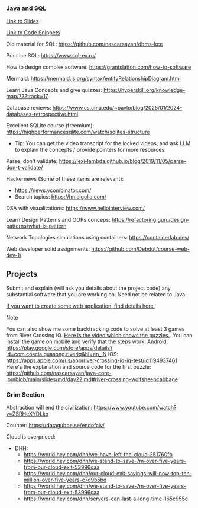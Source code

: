 ### Java and SQL

[Link to Slides](./slides/md/)

[Link to Code Snippets](./code/)

Old material for SQL: https://github.com/nascarsayan/dbms-kce

Practice SQL: https://www.sql-ex.ru/

How to design complex software: https://grantslatton.com/how-to-software

Mermaid: https://mermaid.js.org/syntax/entityRelationshipDiagram.html

Learn Java Concepts and give quizzes: https://hyperskill.org/knowledge-map/73?track=17

Database reviews: https://www.cs.cmu.edu/~pavlo/blog/2025/01/2024-databases-retrospective.html

Excellent SQLite course (freemium): https://highperformancesqlite.com/watch/sqlites-structure
- Tip: You can get the video transcript for the locked videos, and ask LLM to explain the concepts / provide pointers for more resources.

Parse, don't validate: https://lexi-lambda.github.io/blog/2019/11/05/parse-don-t-validate/

Hackernews (Some of these items are relevant):
- https://news.ycombinator.com/
- Search topics: https://hn.algolia.com/

DSA with visualizations: https://www.hellointerview.com/

Learn Design Patterns and OOPs conceps: https://refactoring.guru/design-patterns/what-is-pattern

Network Topologies simulations using containers: https://containerlab.dev/

Web developer solid assignments: https://github.com/Debdut/course-web-dev-1/

## Projects

Submit and explain (will ask you details about the project code) any substantial software that you are working on. Need not be related to Java.

[If you want to create some web application, find details here.](./slides/llm-outputs/Projects/README.md)

> [!NOTE]
> You can also show me some backtracking code to solve at least 3 games from River Crossing IQ. [Here is the video which shows the puzzles.](https://www.youtube.com/watch?v=r3DfWNxXhZc). You can install the game on mobile and verify that the steps work:
> Android: https://play.google.com/store/apps/details?id=com.coscia.quasong.riveriq&hl=en_IN
> IOS: https://apps.apple.com/us/app/river-crossing-iq-iq-test/id1194937461
> Here's the explanation and source code for the first puzzle:
> https://github.com/nascarsayan/java-core-lpu/blob/main/slides/md/day22.md#river-crossing-wolfsheepcabbage

### Grim Section

Abstraction will end the civilization: https://www.youtube.com/watch?v=ZSRHeXYDLko

Counter: https://datagubbe.se/endofciv/

Cloud is overpriced:
+ DHH:
  - https://world.hey.com/dhh/we-have-left-the-cloud-251760fb
  - https://world.hey.com/dhh/we-stand-to-save-7m-over-five-years-from-our-cloud-exit-53996caa
  - https://world.hey.com/dhh/our-cloud-exit-savings-will-now-top-ten-million-over-five-years-c7d9b5bd
  - https://world.hey.com/dhh/we-stand-to-save-7m-over-five-years-from-our-cloud-exit-53996caa
  - https://world.hey.com/dhh/servers-can-last-a-long-time-165c955c
